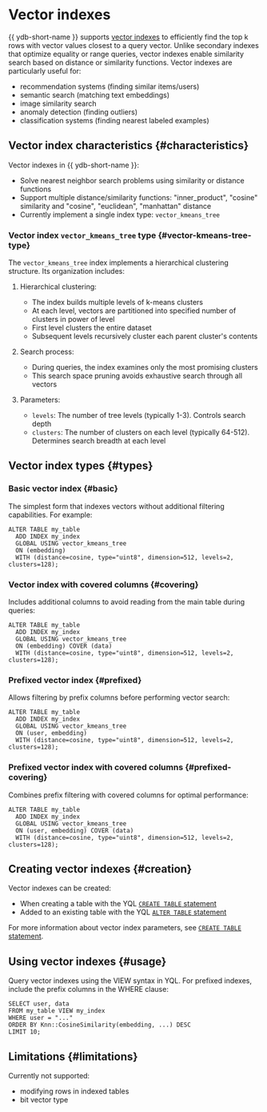 # Vector indexes

{{ ydb-short-name }} supports [vector indexes](https://en.wikipedia.org/wiki/Vector_database) to efficiently find the top k rows with vector values closest to a query vector. Unlike secondary indexes that optimize equality or range queries, vector indexes enable similarity search based on distance or similarity functions.
Vector indexes are particularly useful for:

* recommendation systems (finding similar items/users)
* semantic search (matching text embeddings)
* image similarity search
* anomaly detection (finding outliers)
* classification systems (finding nearest labeled examples)

## Vector index characteristics {#characteristics}

Vector indexes in {{ ydb-short-name }}:

* Solve nearest neighbor search problems using similarity or distance functions
* Support multiple distance/similarity functions: "inner_product", "cosine" similarity and "cosine", "euclidean", "manhattan" distance
* Currently implement a single index type: `vector_kmeans_tree`

### Vector index `vector_kmeans_tree` type {#vector-kmeans-tree-type}

The `vector_kmeans_tree` index implements a hierarchical clustering structure. Its organization includes:

1. Hierarchical clustering:

    - The index builds multiple levels of k-means clusters
    - At each level, vectors are partitioned into specified number of clusters in power of level
    - First level clusters the entire dataset
    - Subsequent levels recursively cluster each parent cluster's contents

2. Search process:

    - During queries, the index examines only the most promising clusters
    - This search space pruning avoids exhaustive search through all vectors

3. Parameters:

    - `levels`: The number of tree levels (typically 1-3). Controls search depth
    - `clusters`: The number of clusters on each level (typically 64-512). Determines search breadth at each level 

## Vector index types {#types}

### Basic vector index {#basic}

The simplest form that indexes vectors without additional filtering capabilities. For example:

```yql
ALTER TABLE my_table
  ADD INDEX my_index
  GLOBAL USING vector_kmeans_tree
  ON (embedding)
  WITH (distance=cosine, type="uint8", dimension=512, levels=2, clusters=128);
```

### Vector index with covered columns {#covering}

Includes additional columns to avoid reading from the main table during queries:

```yql
ALTER TABLE my_table
  ADD INDEX my_index
  GLOBAL USING vector_kmeans_tree
  ON (embedding) COVER (data)
  WITH (distance=cosine, type="uint8", dimension=512, levels=2, clusters=128);
```

### Prefixed vector index {#prefixed}

Allows filtering by prefix columns before performing vector search:

```yql
ALTER TABLE my_table
  ADD INDEX my_index
  GLOBAL USING vector_kmeans_tree
  ON (user, embedding)
  WITH (distance=cosine, type="uint8", dimension=512, levels=2, clusters=128);
```

### Prefixed vector index with covered columns {#prefixed-covering}

Combines prefix filtering with covered columns for optimal performance:

```yql
ALTER TABLE my_table
  ADD INDEX my_index
  GLOBAL USING vector_kmeans_tree
  ON (user, embedding) COVER (data)
  WITH (distance=cosine, type="uint8", dimension=512, levels=2, clusters=128);
```

## Creating vector indexes {#creation}

Vector indexes can be created:

* When creating a table with the YQL [`CREATE TABLE` statement](../../yql/reference/syntax/create_table/vector_index.md)
* Added to an existing table with the YQL [`ALTER TABLE` statement](../../yql/reference/syntax/alter_table/indexes.md)

For more information about vector index parameters, see [`CREATE TABLE` statement](../../yql/reference/syntax/create_table/vector_index.md).

## Using vector indexes {#usage}

Query vector indexes using the VIEW syntax in YQL. For prefixed indexes, include the prefix columns in the WHERE clause:

```yql
SELECT user, data
FROM my_table VIEW my_index
WHERE user = "..."
ORDER BY Knn::CosineSimilarity(embedding, ...) DESC
LIMIT 10;
```


## Limitations {#limitations}

Currently not supported:
* modifying rows in indexed tables
* bit vector type

